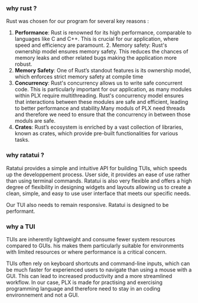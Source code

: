 ### why rust ?

Rust was chosen for our program for several key reasons : 

1. **Performance**: Rust is renowned for its high performance, comparable to languages like C and C++. This is crucial for our application, where speed and efficiency are paramount. 2. Memory safety: Rust's ownership model ensures memory safety. This reduces the chances of memory leaks and other related bugs making the application more robust.
2. **Memory Safety**: One of Rust’s standout features is its ownership model, which enforces strict memory safety at compile time 
2. **Concurrency**: Rust's concurrency allows us to write safe concurrent code. This is particularly important for our application, as many modules within PLX require multithreading. Rust's concurrency model ensures that interactions between these modules are safe and efficient, leading to better performance and stability.Many moduls of PLX need threads and therefore we need to ensure that the concurrency in between those moduls are safe.
3. **Crates**: Rust’s ecosystem is enriched by a vast collection of libraries, known as crates, which provide pre-built functionalities for various tasks. 

### why ratatui ?

Ratatui provides a simple and intuitive API for building TUIs, which speeds up the developpement process. User side, it provides an ease of use rather than using terminal commands. Ratatui is also very flexible and offers a high degree of flexibility in designing widgets and layouts allowing us to create a clean, simple, and easy to use user interface that meets our specific needs.

Our TUI also needs to remain responsive. Ratatui is designed to be performant.

### why a TUI

TUIs are inherently lightweight and consume fewer system resources compared to GUIs. his makes them particularly suitable for environments with limited resources or where performance is a critical concern.

TUIs often rely on keyboard shortcuts and command-line inputs, which can be much faster for experienced users to navigate than using a mouse with a GUI. This can lead to increased productivity and a more streamlined workflow. In our case, PLX is made for practising and exercising programming language and therefore need to stay in an coding environnement and not a GUI.

